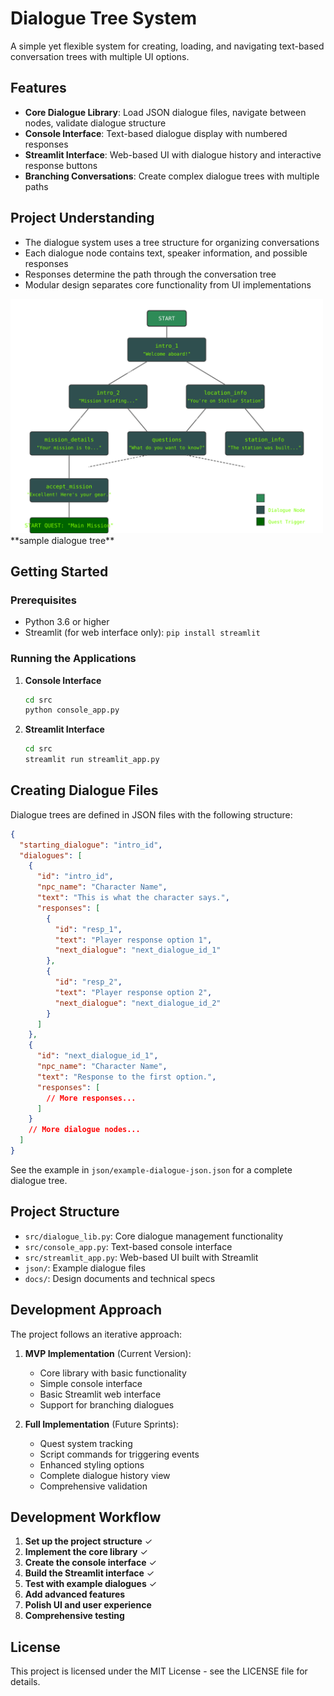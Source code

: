 # Dialogue Tree System

A simple yet flexible system for creating, loading, and navigating text-based conversation trees with multiple UI options.

## Features

- **Core Dialogue Library**: Load JSON dialogue files, navigate between nodes, validate dialogue structure
- **Console Interface**: Text-based dialogue display with numbered responses
- **Streamlit Interface**: Web-based UI with dialogue history and interactive response buttons
- **Branching Conversations**: Create complex dialogue trees with multiple paths

## Project Understanding

- The dialogue system uses a tree structure for organizing conversations
- Each dialogue node contains text, speaker information, and possible responses
- Responses determine the path through the conversation tree
- Modular design separates core functionality from UI implementations

<img src="docs/dialogue-tree-diagram-svg.svg" width="500">
**sample dialogue tree**

## Getting Started

### Prerequisites

- Python 3.6 or higher
- Streamlit (for web interface only): `pip install streamlit`

### Running the Applications

1. **Console Interface**

   ```bash
   cd src
   python console_app.py
   ```

2. **Streamlit Interface**

   ```bash
   cd src
   streamlit run streamlit_app.py
   ```

## Creating Dialogue Files

Dialogue trees are defined in JSON files with the following structure:

```json
{
  "starting_dialogue": "intro_id",
  "dialogues": [
    {
      "id": "intro_id",
      "npc_name": "Character Name",
      "text": "This is what the character says.",
      "responses": [
        {
          "id": "resp_1",
          "text": "Player response option 1",
          "next_dialogue": "next_dialogue_id_1"
        },
        {
          "id": "resp_2",
          "text": "Player response option 2",
          "next_dialogue": "next_dialogue_id_2"
        }
      ]
    },
    {
      "id": "next_dialogue_id_1",
      "npc_name": "Character Name",
      "text": "Response to the first option.",
      "responses": [
        // More responses...
      ]
    }
    // More dialogue nodes...
  ]
}
```

See the example in `json/example-dialogue-json.json` for a complete dialogue tree.

## Project Structure

- `src/dialogue_lib.py`: Core dialogue management functionality
- `src/console_app.py`: Text-based console interface
- `src/streamlit_app.py`: Web-based UI built with Streamlit
- `json/`: Example dialogue files
- `docs/`: Design documents and technical specs

## Development Approach

The project follows an iterative approach:

1. **MVP Implementation** (Current Version):
   - Core library with basic functionality
   - Simple console interface
   - Basic Streamlit web interface
   - Support for branching dialogues

2. **Full Implementation** (Future Sprints):
   - Quest system tracking
   - Script commands for triggering events
   - Enhanced styling options
   - Complete dialogue history view
   - Comprehensive validation

## Development Workflow

1. **Set up the project structure** ✓
2. **Implement the core library** ✓
3. **Create the console interface** ✓
4. **Build the Streamlit interface** ✓
5. **Test with example dialogues** ✓
6. **Add advanced features**
7. **Polish UI and user experience**
8. **Comprehensive testing**

## License

This project is licensed under the MIT License - see the LICENSE file for details.
